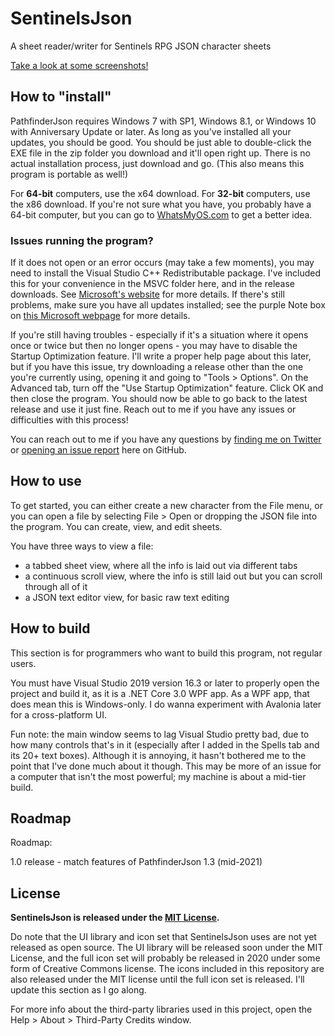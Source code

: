 # SentinelsJson

A sheet reader/writer for Sentinels RPG JSON character sheets

[Take a look at some screenshots!](https://github.com/JaykeBird/PathfinderJson/wiki/Screenshots)

## How to "install"
PathfinderJson requires Windows 7 with SP1, Windows 8.1, or Windows 10 with Anniversary Update or later. As long as you've installed all your updates, you should be good. You should be just able to double-click the EXE file in the zip folder you download and it'll open right up. There is no actual installation process, just download and go. (This also means this program is portable as well!)

For **64-bit** computers, use the x64 download. For **32-bit** computers, use the x86 download. If you're not sure what you have, you probably have a 64-bit computer, but you can go to [WhatsMyOS.com](http://whatsmyos.com/) to get a better idea.

### Issues running the program?

If it does not open or an error occurs (may take a few moments), you may need to install the Visual Studio C++ Redistributable package. I've included this for your convenience in the MSVC folder here, and in the release downloads. See [Microsoft's website](https://www.microsoft.com/en-us/download/details.aspx?id=52685) for more details. If there's still problems, make sure you have all updates installed; see the purple Note box on [this Microsoft webpage](https://docs.microsoft.com/en-us/dotnet/core/windows-prerequisites?tabs=netcore2x#net-core-dependencies) for more details.

If you're still having troubles - especially if it's a situation where it opens once or twice but then no longer opens - you may have to disable the Startup Optimization feature. I'll write a proper help page about this later, but if you have this issue, try downloading a release other than the one you're currently using, opening it and going to "Tools > Options". On the Advanced tab, turn off the "Use Startup Optimization" feature. Click OK and then close the program. You should now be able to go back to the latest release and use it just fine. Reach out to me if you have any issues or difficulties with this process!

You can reach out to me if you have any questions by [finding me on Twitter](https://twitter.com/JaykeBird) or [opening an issue report](https://github.com/JaykeBird/SentinelsJson/issues/new/choose) here on GitHub.

## How to use
To get started, you can either create a new character from the File menu, or you can open a file by selecting File > Open or dropping the JSON file into the program. You can create, view, and edit sheets.

You have three ways to view a file:
- a tabbed sheet view, where all the info is laid out via different tabs
- a continuous scroll view, where the info is still laid out but you can scroll through all of it
- a JSON text editor view, for basic raw text editing

## How to build
This section is for programmers who want to build this program, not regular users.

You must have Visual Studio 2019 version 16.3 or later to properly open the project and build it, as it is a .NET Core 3.0 WPF app. As a WPF app, that does mean this is Windows-only. I do wanna experiment with Avalonia later for a cross-platform UI.

Fun note: the main window seems to lag Visual Studio pretty bad, due to how many controls that's in it (especially after I added in the Spells tab and its 20+ text boxes). Although it is annoying, it hasn't bothered me to the point that I've done much about it though. This may be more of an issue for a computer that isn't the most powerful; my machine is about a mid-tier build.

## Roadmap
Roadmap:

1.0 release - match features of PathfinderJson 1.3 (mid-2021)

## License
**SentinelsJson is released under the [MIT License](License.md).**

Do note that the UI library and icon set that SentinelsJson uses are not yet released as open source. The UI library will be released soon under the MIT License, and the full icon set will probably be released in 2020 under some form of Creative Commons license. The icons included in this repository are also released under the MIT license until the full icon set is released. I'll update this section as I go along.

For more info about the third-party libraries used in this project, open the Help > About > Third-Party Credits window.
